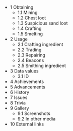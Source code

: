 - 1 Obtaining
	- 1.1 Mining
	- 1.2 Chest loot
	- 1.3 Suspicious sand loot
	- 1.4 Crafting
	- 1.5 Smelting
- 2 Usage
	- 2.1 Crafting ingredient
	- 2.2 Trading
	- 2.3 Repairing
	- 2.4 Beacons
	- 2.5 Smithing ingredient
- 3 Data values
	- 3.1 ID
- 4 Achievements
- 5 Advancements
- 6 History
- 7 Issues
- 8 Trivia
- 9 Gallery
	- 9.1 Screenshots
	- 9.2 In other media
- 10 External links
